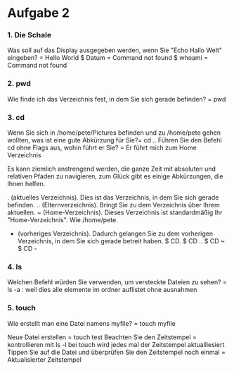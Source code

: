 # Aufgabe 2 
### 1. Die Schale 
Was soll auf das Display ausgegeben werden, wenn Sie "Echo Hallo Welt" eingeben? = Hello World
$ Datum = Command not found 
$ whoami = Command not found 

### 2. pwd
Wie finde ich das Verzeichnis fest, in dem Sie sich gerade befinden? = pwd

### 3. cd
Wenn Sie sich in /home/pete/Pictures befinden und zu /home/pete gehen wollten, was ist eine gute Abkürzung für Sie?= cd ..
Führen Sie den Befehl cd ohne Flags aus, wohin führt er Sie? = Er führt mich zum Home Verzeichnis

Es kann ziemlich anstrengend werden, die ganze Zeit mit absoluten und relativen Pfaden zu navigieren, zum Glück gibt es einige Abkürzungen, die Ihnen helfen.

. (aktuelles Verzeichnis). Dies ist das Verzeichnis, in dem Sie sich gerade befinden.
.. (Elternverzeichnis). Bringt Sie zu dem Verzeichnis über Ihrem aktuellen.
~ (Home-Verzeichnis). Dieses Verzeichnis ist standardmäßig Ihr "Home-Verzeichnis". Wie /home/pete.
- (vorheriges Verzeichnis). Dadurch gelangen Sie zu dem vorherigen Verzeichnis, in dem Sie sich gerade betreit haben.
$ CD.
$ CD ..
$ CD ~
$ CD -

### 4. ls
Welchen Befehl würden Sie verwenden, um versteckte Dateien zu sehen? = ls -a : weil dies alle elemente im ordner auflistet ohne ausnahmen

### 5. touch 
Wie erstellt man eine Datei namens myfile? = touch myfile

Neue Datei erstellen = touch test
Beachten Sie den Zeitstempel = kontrollieren mit ls -l bei touch wird jedes mal der Zeitstempel aktualliesiert
Tippen Sie auf die Datei und überprüfen Sie den Zeitstempel noch einmal = Aktualisierter Zeitstempel

